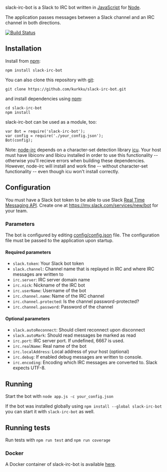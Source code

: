 slack-irc-bot is a Slack to IRC bot written in [JavaScript](http://en.wikipedia.org/wiki/JavaScript) for [Node](http://nodejs.org/).

The application passes messages between a Slack channel and an IRC channel in both directions.

[![Build Status](http://lovejoy.cloudapp.net:52010/buildStatus/icon?job=slack-irc-bot-CI)](http://lovejoy.cloudapp.net:52010/job/slack-irc-bot-CI)

## Installation

Install from [npm](http://github.com/isaacs/npm):
```
npm install slack-irc-bot
```

You can also clone this repository with [git](https://git-scm.com/):
```
git clone https://github.com/kurkku/slack-irc-bot.git
```
and install dependencies using [npm](http://github.com/isaacs/npm):
```
cd slack-irc-bot
npm install
```

slack-irc-bot can be used as a module, too:
```
var Bot = require('slack-irc-bot');
var config = require('./your_config.json');
Bot(config);
```

Note: [node-irc](https://github.com/martynsmith/node-irc/) depends on a character-set detection library [icu](http://site.icu-project.org/). Your host must have libiconv and libicu installed in order to use this functionality -- otherwise you'll recieve errors when building these dependencies. However, node-irc will install and work fine -- without character-set functionality -- even though icu won't install correctly.

## Configuration

You must have a Slack bot token to be able to use Slack [Real Time Messaging API](https://api.slack.com/rtm). Create one at https://my.slack.com/services/new/bot for your team.

### Parameters
The bot is configured by editing  [config/config.json](https://github.com/kurkku/slack-irc-bot/blob/master/config/config.json) file. The configuration file must be passed to the application upon startup.

#### Required parameters
* ```slack.token```: Your Slack bot token
* ```slack.channel```: Channel name that is replayed in IRC and where IRC messages are written to
* ```irc.server```: IRC server domain name
* ```irc.nick```: Nickname of the IRC bot
* ```irc.userName```: Username of the bot
* ```irc.channel.name```: Name of the IRC channel
* ```irc.channel.protected```: Is the channel password-protected?
* ```irc.channel.password```: Password of the channel

#### Optional parameters
* ```slack.autoReconnect```: Should client reconnect upon disconnect
* ```slack.autoMark```: Should read messages be marked as read
* ```irc.port```: IRC server port. If undefined, 6667 is used.
* ```irc.realName```: Real name of the bot
* ```irc.localAddress```: Local address of your host (optional)
* ```irc.debug```: If enabled debug messages are written to console.
* ```irc.encoding```: Encoding which IRC messages are converted to. Slack expects UTF-8.

## Running
Start the bot with `node app.js -c your_config.json`

If the bot was installed globally using `npm install --global slack-irc-bot` you can start it with `slack-irc-bot` as well.

## Running tests
Run tests with `npm run test` and `npm run coverage`

### Docker
A Docker container of slack-irc-bot is available [here](https://github.com/kurkku/slack-irc-bot-docker).
